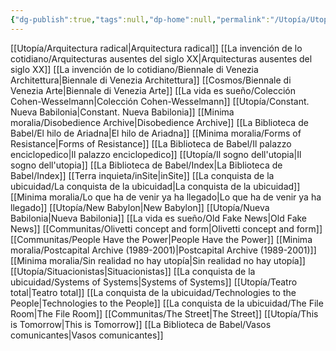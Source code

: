 ```yaml
---
{"dg-publish":true,"tags":null,"dp-home":null,"permalink":"/Utopía/Utopia/","dgPassFrontmatter":true,"created":"2025-03-18T11:25:02.000+01:00","updated":"2025-05-12T16:05:31.265+02:00"}
---
```



[[Utopía/Arquitectura radical\|Arquitectura radical]]
[[La invención de lo cotidiano/Arquitecturas ausentes del siglo XX\|Arquitecturas ausentes del siglo XX]]
[[La invención de lo cotidiano/Biennale di Venezia Architettura\|Biennale di Venezia Architettura]]
[[Cosmos/Biennale di Venezia Arte\|Biennale di Venezia Arte]]
[[La vida es sueño/Colección Cohen-Wesselmann\|Colección Cohen-Wesselmann]]
[[Utopía/Constant. Nueva Babilonia\|Constant. Nueva Babilonia]]
[[Minima moralia/Disobedience Archive\|Disobedience Archive]]
[[La Biblioteca de Babel/El hilo de Ariadna\|El hilo de Ariadna]]
[[Minima moralia/Forms of Resistance\|Forms of Resistance]]
[[La Biblioteca de Babel/Il palazzo enciclopedico\|Il palazzo enciclopedico]]
[[Utopía/Il sogno dell'utopia\|Il sogno dell'utopia]]
[[La Biblioteca de Babel/Index\|La Biblioteca de Babel/Index]]
[[Terra inquieta/inSite\|inSite]]
[[La conquista de la ubicuidad/La conquista de la ubicuidad\|La conquista de la ubicuidad]]
[[Minima moralia/Lo que ha de venir ya ha llegado\|Lo que ha de venir ya ha llegado]]
[[Utopía/New Babylon\|New Babylon]]
[[Utopía/Nueva Babilonia\|Nueva Babilonia]]
[[La vida es sueño/Old Fake News\|Old Fake News]]
[[Communitas/Olivetti concept and form\|Olivetti concept and form]]
[[Communitas/People Have the Power\|People Have the Power]]
[[Minima moralia/Postcapital Archive (1989-2001)\|Postcapital Archive (1989-2001)]]
[[Minima moralia/Sin realidad no hay utopía\|Sin realidad no hay utopía]]
[[Utopía/Situacionistas\|Situacionistas]]
[[La conquista de la ubicuidad/Systems of Systems\|Systems of Systems]]
[[Utopía/Teatro total\|Teatro total]]
[[La conquista de la ubicuidad/Technologies to the People\|Technologies to the People]]
[[La conquista de la ubicuidad/The File Room\|The File Room]]
[[Communitas/The Street\|The Street]]
[[Utopía/This is Tomorrow\|This is Tomorrow]]
[[La Biblioteca de Babel/Vasos comunicantes\|Vasos comunicantes]]
